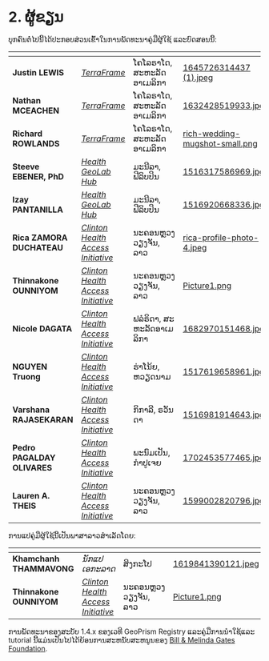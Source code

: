 # 2. ຜູ້ຂຽນ

ບຸກຄົນຕໍ່ໄປນີ້ໄດ້ປະກອບສ່ວນເຂົ້າໃນການພັດທະນາຄູ່ມືຜູ້ໃຊ້ ແລະບົດສອນນີ້:

<table data-view="cards"><thead><tr><th></th><th></th><th></th><th data-hidden data-card-cover data-type="files"></th></tr></thead><tbody><tr><td><strong>Justin LEWIS</strong></td><td><a href="https://www.terraframe.com/"><em>TerraFrame</em></a></td><td>ໂຄໂລຣາໂດ, ສະ​ຫະ​ລັດ​ອາ​ເມລິ​ກາ​</td><td><a href="../../.gitbook/assets/1645726314437 (1).jpeg">1645726314437 (1).jpeg</a></td></tr><tr><td><strong>Nathan MCEACHEN</strong></td><td><a href="https://www.terraframe.com/"><em>TerraFrame</em></a></td><td>ໂຄໂລຣາໂດ, ສະ​ຫະ​ລັດ​ອາ​ເມລິ​ກາ</td><td><a href="../../.gitbook/assets/1632428519933.jpeg">1632428519933.jpeg</a></td></tr><tr><td><strong>Richard ROWLANDS</strong></td><td><a href="https://www.terraframe.com/"><em>TerraFrame</em></a></td><td>ໂຄໂລຣາໂດ, ສະ​ຫະ​ລັດ​ອາ​ເມລິ​ກາ</td><td><a href="../../.gitbook/assets/rich-wedding-mugshot-small.png">rich-wedding-mugshot-small.png</a></td></tr><tr><td><strong>Steeve EBENER, PhD</strong></td><td><a href="https://healthgeolab.net/hub/"><em>Health GeoLab Hub</em></a></td><td>ມະນີລາ, ຟີລິບປິນ</td><td><a href="../../.gitbook/assets/1516317586969.jpg">1516317586969.jpg</a></td></tr><tr><td><strong>Izay PANTANILLA</strong></td><td><a href="https://healthgeolab.net/hub/"><em>Health GeoLab Hub</em></a></td><td>ມະນີລາ, ຟີລິບປິນ</td><td><a href="../../.gitbook/assets/1516920668336.jpg">1516920668336.jpg</a></td></tr><tr><td><strong>Rica ZAMORA DUCHATEAU</strong></td><td><a href="https://www.clintonhealthaccess.org/"><em>Clinton Health Access Initiative</em></a></td><td>ນະຄອນຫຼວງວຽງຈັນ, ລາວ</td><td><a href="../../.gitbook/assets/rica-profile-photo-4.jpeg">rica-profile-photo-4.jpeg</a></td></tr><tr><td><strong>Thinnakone OUNNIYOM</strong></td><td><a href="https://www.clintonhealthaccess.org/"><em>Clinton Health Access Initiative</em></a></td><td>ນະຄອນຫຼວງວຽງຈັນ, ລາວ</td><td><a href="../../.gitbook/assets/Picture1.png">Picture1.png</a></td></tr><tr><td><strong>Nicole DAGATA</strong></td><td><a href="https://www.clintonhealthaccess.org/"><em>Clinton Health Access Initiative</em></a></td><td>ຟລໍຣິດາ, ສະ​ຫະ​ລັດ​ອາ​ເມລິ​ກາ</td><td><a href="../../.gitbook/assets/1682970151468.jpeg">1682970151468.jpeg</a></td></tr><tr><td><strong>NGUYEN Truong</strong></td><td><a href="https://www.clintonhealthaccess.org/"><em>Clinton Health Access Initiative</em></a></td><td>ຮ່າໂນ້ຍ, ຫວຽດນາມ</td><td><a href="../../.gitbook/assets/1517619658961.jpg">1517619658961.jpg</a></td></tr><tr><td><strong>Varshana RAJASEKARAN</strong></td><td><a href="https://www.clintonhealthaccess.org/"><em>Clinton Health Access Initiative</em></a></td><td>ກິກາລີ, ຣວັນດາ</td><td><a href="../../.gitbook/assets/1516981914643.jpg">1516981914643.jpg</a></td></tr><tr><td><strong>Pedro PAGALDAY OLIVARES</strong></td><td><a href="https://www.clintonhealthaccess.org/"><em>Clinton Health Access Initiative</em></a></td><td>ພະ​ນົມ​ເປັນ, ກໍາ​ປູ​ເຈຍ</td><td><a href="../../.gitbook/assets/1702453577465.jpeg">1702453577465.jpeg</a></td></tr><tr><td><strong>Lauren A. THEIS</strong></td><td><a href="https://www.clintonhealthaccess.org/"><em>Clinton Health Access Initiative</em></a></td><td>ນະຄອນຫຼວງວຽງຈັນ, ລາວ</td><td><a href="../../.gitbook/assets/1599002820796.jpg">1599002820796.jpg</a></td></tr></tbody></table>

ການແປຄູ່ມືຜູ້ໃຊ້ນີ້ເປັນພາສາລາວສຳເລັດໂດຍ:

<table data-view="cards"><thead><tr><th></th><th></th><th></th><th data-hidden data-card-cover data-type="files"></th></tr></thead><tbody><tr><td><strong>Khamchanh THAMMAVONG</strong></td><td><em>ນັກແປເອກະລາດ</em></td><td>ສິງກະໂປ</td><td><a href="../../.gitbook/assets/1619841390121.jpeg">1619841390121.jpeg</a></td></tr><tr><td><strong>Thinnakone OUNNIYOM</strong></td><td><a href="https://www.clintonhealthaccess.org/"><em>Clinton Health Access Initiative</em></a></td><td>ນະຄອນຫຼວງວຽງຈັນ, ລາວ</td><td><a href="../../.gitbook/assets/Picture1.png">Picture1.png</a></td></tr></tbody></table>

ການ​ພັດ​ທະ​ນາ​ຂອງ​ສະ​ບັບ 1.4.x ຂອງ​ເວ​ທີ GeoPrism Registry ແລະ​ຄູ່​ມື​ການ​ນໍາ​ໃຊ້​ແລະ tutorial ນີ້​ແມ່ນ​ເປັນ​ໄປ​ໄດ້​ຍ້ອນ​ການ​ສະ​ຫນັບ​ສະ​ຫນູນ​ຂອງ​ [Bill & Melinda Gates Foundation](https://www.gatesfoundation.org/).
